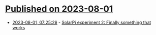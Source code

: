 # [Published on 2023-08-01](index.md)

* [2023-08-01, 07:25:29](https://lobste.rs/s/0dbxkz/solarpi_experiment_2_finally_something) - [SolarPi experiment 2: Finally something that works](https://blog.rfox.eu/en/Hardware/SolarPi_experiment_2_Finally_something_that_works.html)
